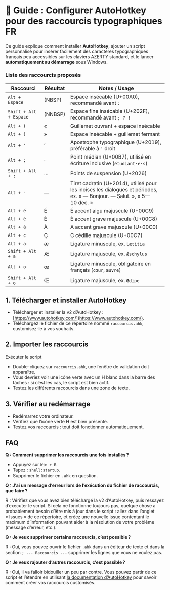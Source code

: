 # 🚀 Guide : Configurer AutoHotkey pour des raccourcis typographiques FR

Ce guide explique comment installer **AutoHotkey**, ajouter un script personnalisé pour insérer facilement des caractères typographiques français peu accessibles sur les claviers AZERTY standard, et le lancer **automatiquement au démarrage** sous Windows.

### Liste des raccourcis proposés

| Raccourci               | Résultat        | Notes / Usage |
|-------------------------|-----------------|---------------|
| `Alt + Espace`          | (NBSP)          | Espace insécable (U+00A0), recommandé avant `:` |
| `Shift + Alt + Espace`  | (NNBSP)         | Espace fine insécable (U+202F), recommandé avant `; ? !` |
| `Alt + (`               | «               | Guillemet ouvrant + espace insécable |
| `Alt + )`               |  »              | Espace insécable + guillemet fermant |
| `Alt + '`               | ’               | Apostrophe typographique (U+2019), préférable à `'` droit |
| `Alt + ;`               | ·               | Point médian (U+00B7), utilisé en écriture inclusive (`étudiant·e·s`) |
| `Shift + Alt + ;`       | …               | Points de suspension (U+2026) |
| `Alt + -`               | —               | Tiret cadratin (U+2014), utilisé pour les incises les dialogues et périodes, ex. « — Bonjour. — Salut. », « 5—10 dec. » |
| `Alt + é`               | É               | É accent aigu majuscule (U+00C9) |
| `Alt + è`               | È               | È accent grave majuscule (U+00C8) |
| `Alt + à`               | À               | A accent grave majuscule (U+00C0) |
| `Alt + ç`               | Ç               | C cédille majuscule (U+00C7) |
| `Alt + a`               | æ               | Ligature minuscule, ex. `Lætitia` |
| `Shift + Alt + a`       | Æ               | Ligature majuscule, ex. `Æschylus` |
| `Alt + o`               | œ               | Ligature minuscule, obligatoire en français (`cœur`, `œuvre`) |
| `Shift + Alt + o`       | Œ               | Ligature majuscule, ex. `Œdipe` |

## 1. Télécharger et installer AutoHotkey

- Télécharger et installer la v2 d’AutoHotkey : [https://www.autohotkey.com/](https://www.autohotkey.com/).
- Téléchargez le fichier de ce répertoire nommé `raccourcis.ahk`, customisez-le à vos souhaits.

## 2. Importer les raccourcis

Exécuter le script

- Double-cliquez sur `raccourcis.ahk`, une fenêtre de validation doit apparaître.
- Vous devriez voir une icône verte avec un H blanc dans la barre des tâches : si c’est les cas, le script est bien actif.
- Testez les différents raccourcis dans une zone de texte.

## 3. Vérifier au redémarrage

- Redémarrez votre ordinateur.
- Vérifiez que l’icône verte H est bien présente.
- Testez vos raccourcis : tout doit fonctionner automatiquement.

## FAQ

**Q : Comment supprimer les raccourcis une fois installés ?**

- Appuyez sur `Win + R`.
- Tapez : `shell:startup`.
- Supprimer le fichier en `.ahk` en question.

**Q : J’ai un message d’erreur lors de l’exécution du fichier de raccourcis, que faire ?**

R : Vérifiez que vous avez bien téléchargé la v2 d’AutoHotkey, puis ressayez d’executer le script. Si cela ne fonctionne toujours pas, quelque chose a probablement besoin d’être mis à jour dans le script : allez dans l’onglet « Issues » de ce répertoire, et créez une nouvelle issue contentant le maximum d’information pouvant aider à la résolution de votre problème (message d’erreur, etc.).

**Q : Je veux supprimer certains raccourcis, c’est possible ?**

R : Oui, vous pouvez ouvrir le fichier `.ahk` dans un éditeur de texte et dans la section `; --- Raccourcis ---` supprimer les lignes que vous ne voulez pas.

**Q : Je veux rajouter d’autres raccourcis, c’est possible ?**

R : Oui, il va falloir bidouiller un peu par contre. Vous pouvez partir de ce script et l’étendre en utilisant [la documentation d’AutoHotkey](https://www.autohotkey.com/docs/v2/Tutorial.htm) pour savoir comment créer vos raccourcis customisés.
